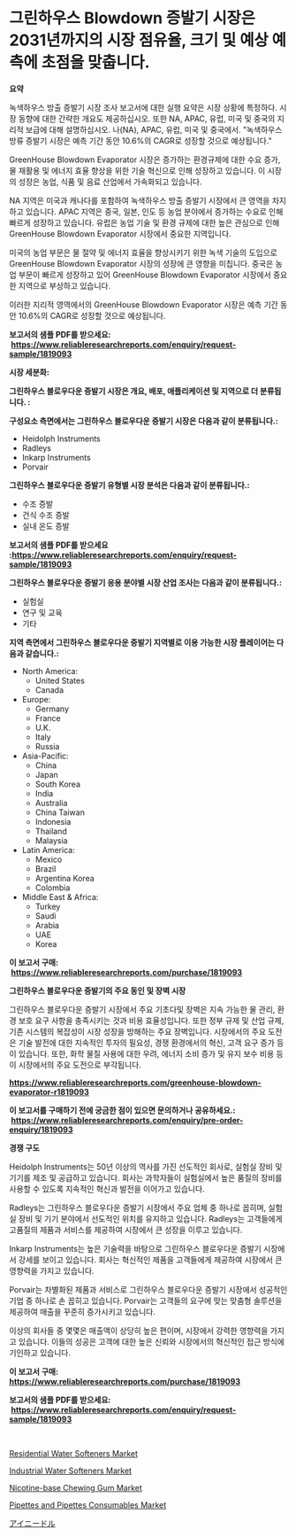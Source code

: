 <p><h1>그린하우스 Blowdown 증발기 시장은 2031년까지의 시장 점유율, 크기 및 예상 예측에 초점을 맞춥니다.</h1></p><p><strong>요약</strong></p>
<p><p>녹색하우스 방출 증발기 시장 조사 보고서에 대한 실행 요약은 시장 상황에 특정하다. 시장 동향에 대한 간략한 개요도 제공하십시오. 또한 NA, APAC, 유럽, 미국 및 중국의 지리적 보급에 대해 설명하십시오. 나(NA), APAC, 유럽, 미국 및 중국에서. "녹색하우스 방류 증발기 시장은 예측 기간 동안 10.6%의 CAGR로 성장할 것으로 예상됩니다."</p><p>GreenHouse Blowdown Evaporator 시장은 증가하는 환경규제에 대한 수요 증가, 물 재활용 및 에너지 효율 향상을 위한 기술 혁신으로 인해 성장하고 있습니다. 이 시장의 성장은 농업, 식품 및 음료 산업에서 가속화되고 있습니다.</p><p>NA 지역은 미국과 캐나다를 포함하여 녹색하우스 방출 증발기 시장에서 큰 영역을 차지하고 있습니다. APAC 지역은 중국, 일본, 인도 등 농업 분야에서 증가하는 수요로 인해 빠르게 성장하고 있습니다. 유럽은 농업 기술 및 환경 규제에 대한 높은 관심으로 인해 GreenHouse Blowdown Evaporator 시장에서 중요한 지역입니다.</p><p>미국의 농업 부문은 물 절약 및 에너지 효율을 향상시키기 위한 녹색 기술의 도입으로 GreenHouse Blowdown Evaporator 시장의 성장에 큰 영향을 미칩니다. 중국은 농업 부문이 빠르게 성장하고 있어 GreenHouse Blowdown Evaporator 시장에서 중요한 지역으로 부상하고 있습니다. </p><p>이러한 지리적 영역에서의 GreenHouse Blowdown Evaporator 시장은 예측 기간 동안 10.6%의 CAGR로 성장할 것으로 예상됩니다.</p></p>
<p><strong>보고서의 샘플 PDF를 받으세요: &nbsp;<a href="https://www.reliableresearchreports.com/enquiry/request-sample/1819093">https://www.reliableresearchreports.com/enquiry/request-sample/1819093</a></strong></p>
<p><strong>시장 세분화:</strong></p>
<p><strong> 그린하우스 블로우다운 증발기 시장은 개요, 배포, 애플리케이션 및 지역으로 더 분류됩니다. :</strong></p>
<p><strong>구성요소 측면에서는 그린하우스 블로우다운 증발기 시장은 다음과 같이 분류됩니다.:</strong></p>
<p><ul><li>Heidolph Instruments</li><li>Radleys</li><li>Inkarp Instruments</li><li>Porvair</li></ul></p>
<p><strong> 그린하우스 블로우다운 증발기 유형별 시장 분석은 다음과 같이 분류됩니다.:</strong></p>
<p><ul><li>수조 증발</li><li>건식 수조 증발</li><li>실내 온도 증발</li></ul></p>
<p><strong>보고서의 샘플 PDF를 받으세요 :<a href="https://www.reliableresearchreports.com/enquiry/request-sample/1819093">https://www.reliableresearchreports.com/enquiry/request-sample/1819093</a></strong></p>
<p><strong> 그린하우스 블로우다운 증발기 응용 분야별 시장 산업 조사는 다음과 같이 분류됩니다.:</strong></p>
<p><ul><li>실험실</li><li>연구 및 교육</li><li>기타</li></ul></p>
<p><strong>지역 측면에서 그린하우스 블로우다운 증발기 지역별로 이용 가능한 시장 플레이어는 다음과 같습니다.:</strong></p>
<p><ul>
    <li>
        North America:
        <ul>
            <li>United States</li>
            <li>Canada</li>
        </ul>
    </li>
    <li>
        Europe:
        <ul>
            <li>Germany</li>
            <li>France</li>
            <li>U.K.</li>
            <li>Italy</li>
            <li>Russia</li>
        </ul>
    </li>
    <li>
        Asia-Pacific:
        <ul>
            <li>China</li>
            <li>Japan</li>
            <li>South Korea</li>
            <li>India</li>
            <li>Australia</li>
            <li>China Taiwan</li>
            <li>Indonesia</li>
            <li>Thailand</li>
            <li>Malaysia</li>
        </ul>
    </li>
    <li>
        Latin America:
        <ul>
            <li>Mexico</li>
            <li>Brazil</li>
            <li>Argentina Korea</li>
            <li>Colombia</li>
        </ul>
    </li>
    <li>
        Middle East & Africa:
        <ul>
            <li>Turkey</li>
            <li>Saudi</li>
            <li>Arabia</li>
            <li>UAE</li>
            <li>Korea</li>
        </ul>
    </li>
    </ul></p>
<p><strong>이 보고서 구매: &nbsp;<a href="https://www.reliableresearchreports.com/purchase/1819093">https://www.reliableresearchreports.com/purchase/1819093</a></strong></p>
<p><strong>그린하우스 블로우다운 증발기의 주요 동인 및 장벽 시장</strong></p>
<p><p>그린하우스 블로우다운 증발기 시장에서 주요 기초다및 장벽은 지속 가능한 물 관리, 환경 보호 요구 사항을 충족시키는 것과 비용 효율성입니다. 또한 정부 규제 및 산업 규제, 기존 시스템의 복잡성이 시장 성장을 방해하는 주요 장벽입니다. 시장에서의 주요 도전은 기술 발전에 대한 지속적인 투자의 필요성, 경쟁 환경에서의 혁신, 고객 요구 증가 등이 있습니다. 또한, 화학 물질 사용에 대한 우려, 에너지 소비 증가 및 유지 보수 비용 등이 시장에서의 주요 도전으로 부각됩니다.</p></p>
<p><strong><a href="https://www.reliableresearchreports.com/greenhouse-blowdown-evaporator-r1819093">https://www.reliableresearchreports.com/greenhouse-blowdown-evaporator-r1819093</a></strong></p>
<p><strong>이 보고서를 구매하기 전에 궁금한 점이 있으면 문의하거나 공유하세요.: &nbsp;<a href="https://www.reliableresearchreports.com/enquiry/pre-order-enquiry/1819093">https://www.reliableresearchreports.com/enquiry/pre-order-enquiry/1819093</a></strong></p>
<p><strong>경쟁 구도</strong></p>
<p><p>Heidolph Instruments는 50년 이상의 역사를 가진 선도적인 회사로, 실험실 장비 및 기기를 제조 및 공급하고 있습니다. 회사는 과학자들이 실험실에서 높은 품질의 장비를 사용할 수 있도록 지속적인 혁신과 발전을 이어가고 있습니다.</p><p>Radleys는 그린하우스 블로우다운 증발기 시장에서 주요 업체 중 하나로 꼽히며, 실험실 장비 및 기기 분야에서 선도적인 위치를 유지하고 있습니다. Radleys는 고객들에게 고품질의 제품과 서비스를 제공하여 시장에서 큰 성장을 이루고 있습니다.</p><p>Inkarp Instruments는 높은 기술력을 바탕으로 그린하우스 블로우다운 증발기 시장에서 강세를 보이고 있습니다. 회사는 혁신적인 제품을 고객들에게 제공하여 시장에서 큰 영향력을 가지고 있습니다.</p><p>Porvair는 차별화된 제품과 서비스로 그린하우스 블로우다운 증발기 시장에서 성공적인 기업 중 하나로 손 꼽히고 있습니다. Porvair는 고객들의 요구에 맞는 맞춤형 솔루션을 제공하여 매출을 꾸준히 증가시키고 있습니다.</p><p>이상의 회사들 중 몇몇은 매출액이 상당히 높은 편이며, 시장에서 강력한 영향력을 가지고 있습니다. 이들의 성공은 고객에 대한 높은 신뢰와 시장에서의 혁신적인 접근 방식에 기인하고 있습니다.</p></p>
<p><strong>이 보고서 구매: &nbsp; <a href="https://www.reliableresearchreports.com/purchase/1819093">https://www.reliableresearchreports.com/purchase/1819093</a></strong></p>
<p><strong>보고서의 샘플 PDF를 받으세요: &nbsp;<a href="https://www.reliableresearchreports.com/enquiry/request-sample/1819093">https://www.reliableresearchreports.com/enquiry/request-sample/1819093</a></strong><strong></strong></p>
<p>&nbsp;</p>
<p><p><a href="https://github.com/moyahfrancoestellec51j635wcx/Market-Research-Report-List-2/blob/main/residential-water-softeners-market.md">Residential Water Softeners Market</a></p><p><a href="https://github.com/suaretopek9/Market-Research-Report-List-2/blob/main/industrial-water-softeners-market.md">Industrial Water Softeners Market</a></p><p><a href="https://www.linkedin.com/pulse/nicotine-base-chewing-gum-market-comprehensive-assessment-45mef?trackingId=IgUSGWpcoNvA0cIQcg6h4Q%3D%3D">Nicotine-base Chewing Gum Market</a></p><p><a href="https://www.linkedin.com/pulse/pipettes-consumables-market-research-report-its-history-forecast-qdbnf?trackingId=Hj4%2B%2Biyy0I%2B%2BoFt7Q2Tn%2Bg%3D%3D">Pipettes and Pipettes Consumables Market</a></p><p><a href="https://github.com/lily-u-genius/Market-Research-Report-List-1/blob/main/583530632312.md">アイニードル</a></p></p>